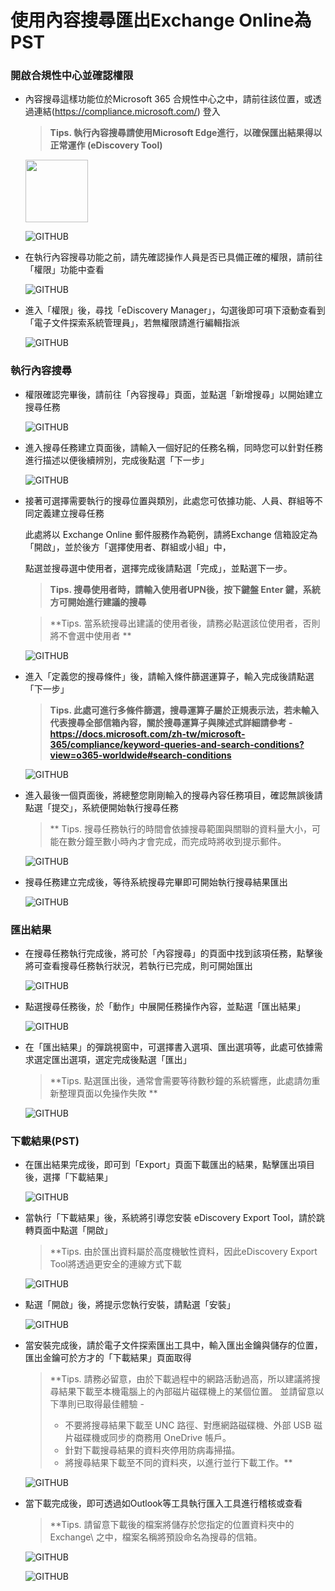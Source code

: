 # 使用內容搜尋匯出Exchange Online為PST

### 開啟合規性中心並確認權限

- 內容搜尋這樣功能位於Microsoft 365 合規性中心之中，請前往該位置，或透過連結(https://compliance.microsoft.com/) 登入<br>
  
  > **Tips. 執行內容搜尋請使用Microsoft Edge進行，以確保匯出結果得以正常運作 (eDiscovery Tool)** <br>
  
  <img src="https://github.com/MarkChang-Core/eDiscovery/blob/main/Image1/image0.jpg" width="100" height="100">
  
  ![GITHUB](https://github.com/MarkChang-Core/eDiscovery/blob/main/Image1/image1.jpg)<br>
  
- 在執行內容搜尋功能之前，請先確認操作人員是否已具備正確的權限，請前往「權限」功能中查看<br>

  ![GITHUB](https://github.com/MarkChang-Core/eDiscovery/blob/main/Image1/image2.jpg)<br>

- 進入「權限」後，尋找「eDiscovery Manager」，勾選後即可項下滾動查看到「電子文件探索系統管理員」，若無權限請進行編輯指派<br>

  ![GITHUB](https://github.com/MarkChang-Core/eDiscovery/blob/main/Image1/image3.jpg)<br>  
  
### 執行內容搜尋

- 權限確認完畢後，請前往「內容搜尋」頁面，並點選「新增搜尋」以開始建立搜尋任務 <br>

  ![GITHUB](https://github.com/MarkChang-Core/eDiscovery/blob/main/Image1/image4.jpg)<br>  

- 進入搜尋任務建立頁面後，請輸入一個好記的任務名稱，同時您可以針對任務進行描述以便後續辨別，完成後點選「下一步」 <br>

  ![GITHUB](https://github.com/MarkChang-Core/eDiscovery/blob/main/Image1/image5.jpg)<br>  

- 接著可選擇需要執行的搜尋位置與類別，此處您可依據功能、人員、群組等不同定義建立搜尋任務 <br>

  此處將以 Exchange Online 郵件服務作為範例，請將Exchange 信箱設定為「開啟」，並於後方「選擇使用者、群組或小組」中，
  
  點選並搜尋選中使用者，選擇完成後請點選「完成」，並點選下一步。
  
  > **Tips. 搜尋使用者時，請輸入使用者UPN後，按下鍵盤 Enter 鍵，系統方可開始進行建議的搜尋** <br>

  > **Tips. 當系統搜尋出建議的使用者後，請務必點選該位使用者，否則將不會選中使用者 ** <br>

  ![GITHUB](https://github.com/MarkChang-Core/eDiscovery/blob/main/Image1/image6.jpg)<br>  

- 進入「定義您的搜尋條件」後，請輸入條件篩選運算子，輸入完成後請點選「下一步」 <br>
  
  > **Tips. 此處可進行多條件篩選，搜尋運算子屬於正規表示法，若未輸入代表搜尋全部信箱內容，關於搜尋運算子與陳述式詳細請參考 - 
  > https://docs.microsoft.com/zh-tw/microsoft-365/compliance/keyword-queries-and-search-conditions?view=o365-worldwide#search-conditions**
  
  ![GITHUB](https://github.com/MarkChang-Core/eDiscovery/blob/main/Image1/image7.jpg)<br>  

- 進入最後一個頁面後，將總整您剛剛輸入的搜尋內容任務項目，確認無誤後請點選「提交」，系統便開始執行搜尋任務 <br>

  > ** Tips. 搜尋任務執行的時間會依據搜尋範圍與關聯的資料量大小，可能在數分鐘至數小時內才會完成，而完成時將收到提示郵件。

  ![GITHUB](https://github.com/MarkChang-Core/eDiscovery/blob/main/Image1/image8.jpg)<br>  

- 搜尋任務建立完成後，等待系統搜尋完畢即可開始執行搜尋結果匯出 <br>
  
  ![GITHUB](https://github.com/MarkChang-Core/eDiscovery/blob/main/Image1/image9.jpg)<br>  
  
### 匯出結果

- 在搜尋任務執行完成後，將可於「內容搜尋」的頁面中找到該項任務，點擊後將可查看搜尋任務執行狀況，若執行已完成，則可開始匯出 <br>

  ![GITHUB](https://github.com/MarkChang-Core/eDiscovery/blob/main/Image1/image10.jpg)<br>  
  
- 點選搜尋任務後，於「動作」中展開任務操作內容，並點選「匯出結果」 <br>

  ![GITHUB](https://github.com/MarkChang-Core/eDiscovery/blob/main/Image1/image11.jpg)<br>  

- 在「匯出結果」的彈跳視窗中，可選擇書入選項、匯出選項等，此處可依據需求選定匯出選項，選定完成後點選「匯出」 <br>
  
  > **Tips. 點選匯出後，通常會需要等待數秒鐘的系統響應，此處請勿重新整理頁面以免操作失敗 ** <br>
  
  ![GITHUB](https://github.com/MarkChang-Core/eDiscovery/blob/main/Image1/image12.jpg)<br>  

### 下載結果(PST)

- 在匯出結果完成後，即可到「Export」頁面下載匯出的結果，點擊匯出項目後，選擇「下載結果」 <br>
  
  ![GITHUB](https://github.com/MarkChang-Core/eDiscovery/blob/main/Image1/image13.jpg)<br>  
  
- 當執行「下載結果」後，系統將引導您安裝 eDiscovery Export Tool，請於跳轉頁面中點選「開啟」 <br>

  > **Tips. 由於匯出資料屬於高度機敏性資料，因此eDiscovery Export Tool將透過更安全的連線方式下載

  ![GITHUB](https://github.com/MarkChang-Core/eDiscovery/blob/main/Image1/image14.jpg)<br>
  
- 點選「開啟」後，將提示您執行安裝，請點選「安裝」 <br>

  ![GITHUB](https://github.com/MarkChang-Core/eDiscovery/blob/main/Image1/image15.jpg)<br>

- 當安裝完成後，請於電子文件探索匯出工具中，輸入匯出金鑰與儲存的位置，匯出金鑰可於方才的「下載結果」頁面取得 <br>
  
  > **Tips. 請務必留意，由於下載過程中的網路活動過高，所以建議將搜尋結果下載至本機電腦上的內部磁片磁碟機上的某個位置。
  > 並請留意以下準則已取得最佳體驗 -   
  > - 不要將搜尋結果下載至 UNC 路徑、對應網路磁碟機、外部 USB 磁片磁碟機或同步的商務用 OneDrive 帳戶。
  > - 針對下載搜尋結果的資料夾停用防病毒掃描。
  > - 將搜尋結果下載至不同的資料夾，以進行並行下載工作。** 
  
  ![GITHUB](https://github.com/MarkChang-Core/eDiscovery/blob/main/Image1/image16.jpg)<br>

- 當下載完成後，即可透過如Outlook等工具執行匯入工具進行稽核或查看 <br>
  
  > **Tips. 請留意下載後的檔案將儲存於您指定的位置資料夾中的 Exchange\ 之中，檔案名稱將預設命名為搜尋的信箱。<br>
  
  ![GITHUB](https://github.com/MarkChang-Core/eDiscovery/blob/main/Image1/image17.jpg)<br>
  
  ![GITHUB](https://github.com/MarkChang-Core/eDiscovery/blob/main/Image1/image18.jpg)<br>
